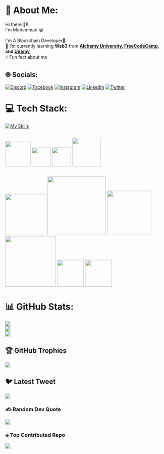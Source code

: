 # 💫 About Me:

Hi there 👋!! <br>I'm Mohammad 😀<br> <br>I'm A Blockchain Developer🥳<br>🌱 I’m currently learning **Web3** from **[Alchemy University](https://university.alchemy.com/home), [FreeCodeCamp](https://www.youtube.com/watch?v=gyMwXuJrbJQ), and [Udemy](https://www.udemy.com/)**<br>⚡ Fun fact about me

## 🌐 Socials:

[![Discord](https://img.shields.io/badge/Discord-%237289DA.svg?logo=discord&logoColor=white)](https://discord.gg/#4488) [![Facebook](https://img.shields.io/badge/Facebook-%231877F2.svg?logo=Facebook&logoColor=white)](https://facebook.com/https://web.facebook.com/mohammed.alasly.1/) [![Instagram](https://img.shields.io/badge/Instagram-%23E4405F.svg?logo=Instagram&logoColor=white)](https://instagram.com/mohammad_alasli) [![LinkedIn](https://img.shields.io/badge/LinkedIn-%230077B5.svg?logo=linkedin&logoColor=white)](https://linkedin.com/in/https://www.linkedin.com/in/mohammedalasli/) [![Twitter](https://img.shields.io/badge/Twitter-%231DA1F2.svg?logo=Twitter&logoColor=white)](https://twitter.com/mohamad_alasli)

# 💻 Tech Stack:

[![My Skills](https://skillicons.dev/icons?i=solidity,js,react,tailwind,bootstrap,nodejs,nextjs,html,css,git)](https://skillicons.dev)

##

<img src="https://i.postimg.cc/D0KB2Bjb/plugin-Icon.png" width= 80px/>
<img src="https://i.postimg.cc/281xB1M5/logo.png" width= 60px/>
<img src="https://i.postimg.cc/RF3ZMT69/Ipfs-logo-1024-ice-text.png" width= 60px/>
<img src="https://i.postimg.cc/Y9cNc7xz/coinbase-cloud-ethersjs-removebg-preview.png" width= 90px/>

##

<img src="https://i.postimg.cc/KvfL8BmV/Chainlink-logo.jpg" width= 130px/>
<img src="https://i.postimg.cc/Hk5KC8sK/03-FC3-EFD-C943-44-A1-BC1-F-9-B70258-C1-A0-A.jpg" width= 185px/>
<img src="https://i.postimg.cc/wvGY0tVB/62a1f017e3f284c5ff001063-pinata-featured-image-removebg-preview-2.png" width= 140px/>
<img src="https://i.postimg.cc/CKDVmM2C/metamask4112.jpg" width=160px/>
<img src="https://i.postimg.cc/DZk21p2z/1-6-Cbo1-WZ499-BM4b8-Q7-Ziyug.png" width= 85px/>
<img src="https://i.postimg.cc/x1JgB62Y/openzeppelin-logo-vector.png" width= 85px/>

# 📊 GitHub Stats:

![](https://github-readme-stats.vercel.app/api?username=mohammedalasly&theme=vue-dark&hide_border=false&include_all_commits=false&count_private=false)<br/>
![](https://github-readme-streak-stats.herokuapp.com/?user=mohammedalasly&theme=vue-dark&hide_border=false)<br/>
![](https://github-readme-stats.vercel.app/api/top-langs/?username=mohammedalasly&theme=vue-dark&hide_border=false&include_all_commits=false&count_private=false&layout=compact)

## 🏆 GitHub Trophies

![](https://github-profile-trophy.vercel.app/?username=mohammedalasly&theme=nord&no-frame=false&no-bg=false&margin-w=4)

## 🐦 Latest Tweet

[![](https://gtce.itsvg.in/api?username=mohamad_alasli)](https://github.com/VishwaGauravIn/github-twitter-card-embed)

### ✍️ Random Dev Quote

![](https://quotes-github-readme.vercel.app/api?type=horizontal&theme=radical)

### 🔝 Top Contributed Repo

![](https://github-contributor-stats.vercel.app/api?username=mohammedalasly&limit=5&theme=tokyonight&combine_all_yearly_contributions=true)
